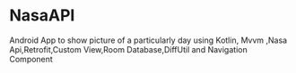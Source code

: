 # NasaAPI
Android App to show picture of a particularly day using Kotlin, Mvvm ,Nasa Api,Retrofit,Custom View,Room Database,DiffUtil and Navigation Component
